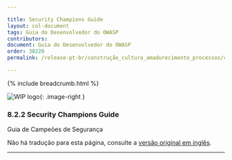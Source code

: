 ```yaml
---

title: Security Champions Guide
layout: col-document
tags: Guia do Desenvolvedor do OWASP
contributors:
document: Guia do Desenvolvedor do OWASP
order: 30220
permalink: /release-pt-br/construção_cultura_amadurecimento_processos/campeões_segurança/guia/

---
```


{% include breadcrumb.html %}

<style type="text/css">
.image-right {
  height: 180px;
  display: block;
  margin-left: auto;
  margin-right: auto;
  float: right;
}
</style>

![WIP logo](../../../assets/images/dg_wip.png "Trabalho em andamento"){: .image-right }

### 8.2.2 Security Champions Guide

Guia de Campeões de Segurança

Não há tradução para esta página, consulte a [versão original em inglês][release1022].

----

[release1022]: https://github.com/OWASP/www-project-developer-guide/blob/main/draft/10-culture-process/02-security-champions/02-security-champions-guide.md

